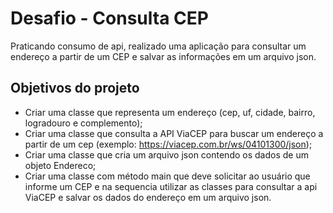 # Desafio - Consulta CEP
Praticando consumo de api, realizado uma aplicação para consultar um endereço a partir de um CEP e salvar as informações em um arquivo json.

## Objetivos do projeto
- Criar uma classe que representa um endereço (cep, uf, cidade, bairro, logradouro e complemento);
- Criar uma classe que consulta a API ViaCEP para buscar um endereço a partir de um cep (exemplo: https://viacep.com.br/ws/04101300/json);
- Criar uma classe que cria um arquivo json contendo os dados de um objeto Endereco;
- Criar uma classe com método main que deve solicitar ao usuário que informe um CEP e na sequencia utilizar as classes para consultar a api ViaCEP e salvar os dados do endereço em um arquivo json.
